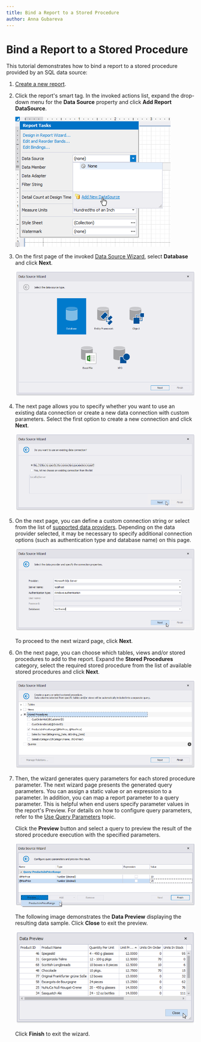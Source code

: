 ```yaml
---
title: Bind a Report to a Stored Procedure
author: Anna Gubareva
---
```

# Bind a Report to a Stored Procedure

This tutorial demonstrates how to bind a report to a stored procedure provided by an SQL data source:

1. [Create a new report](../add-new-reports.md).
2. Click the report's smart tag. In the invoked actions list, expand the drop-down menu for the **Data Source** property and click **Add Report DataSource**.
	
	![](../../../../images/eurd-win-report-smart-tag-add-new-data-source.png)
	
3. On the first page of the invoked [Data Source Wizard](../report-designer-tools/data-source-wizard.md), select **Database** and click **Next**.
	
	![](../../../../images/eurd-win-data-source-wizard.png)

4. The next page allows you to specify whether you want to use an existing data connection or create a new data connection with custom parameters. Select the first option to create a new connection and click **Next**.
	
	![](../../../../images/eurd-win-data-source-wizard-select-new-connection.png)

5. On the next page, you can define a custom connection string or select from the list of [supported data providers](..\report-designer-tools\data-source-wizard\connect-to-a-database\specify-a-connection-string.md). Depending on the data provider selected, it may be necessary to specify additional connection options (such as authentication type and database name) on this page.
	
	![](../../../../images/eurd-win-data-source-wizard-connection-settings.png)
	
	To proceed to the next wizard page, click **Next**.
6. On the next page, you can choose which tables, views and/or stored procedures to add to the report. Expand the **Stored Procedures** category, select the required stored procedure from the list of available stored procedures and click **Next**.
	
	![](../../../../images/eurd-win-data-source-wizard-select-stored-procedure.png)
7. Then, the wizard generates query parameters for each stored procedure parameter. The next wizard page presents the generated query parameters. You can assign a static value or an expression to a parameter. In addition, you can map a report parameter to a query parameter. This is helpful when end users specify parameter values in the report's Preview. For details on how to configure query parameters, refer to the [Use Query Parameters](../shape-report-data/use-report-parameters/use-query-parameters.md) topic.
	
	Click the **Preview** button and select a query to preview the result of the stored procedure execution with the specified parameters.
	
	![](../../../../images/eurd-win-data-source-wizard-stored-procedure-parameters.png)
	
	The following image demonstrates the **Data Preview** displaying the resulting data sample. Click **Close** to exit the preview.
	
	![](../../../../images/eurd-win-data-source-wizard-stored-procedure-preview.png)
	
	Click **Finish** to exit the wizard.